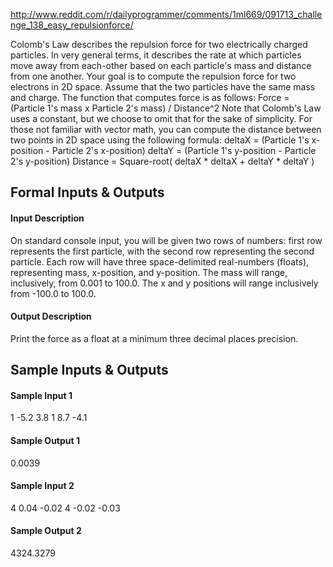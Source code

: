 http://www.reddit.com/r/dailyprogrammer/comments/1ml669/091713_challenge_138_easy_repulsionforce/

Colomb's Law describes the repulsion force for two electrically charged particles. In very general terms, it describes the rate at which particles move away from each-other based on each particle's mass and distance from one another.
Your goal is to compute the repulsion force for two electrons in 2D space. Assume that the two particles have the same mass and charge. The function that computes force is as follows:
Force = (Particle 1's mass x Particle 2's mass) / Distance^2
Note that Colomb's Law uses a constant, but we choose to omit that for the sake of simplicity. For those not familiar with vector math, you can compute the distance between two points in 2D space using the following formula:
deltaX = (Particle 1's x-position - Particle 2's x-position)
deltaY = (Particle 1's y-position - Particle 2's y-position)
Distance = Square-root( deltaX * deltaX + deltaY * deltaY )

## Formal Inputs & Outputs
#### Input Description
On standard console input, you will be given two rows of numbers: first row represents the first particle, with the second row representing the second particle. Each row will have three space-delimited real-numbers (floats), representing mass, x-position, and y-position. The mass will range, inclusively, from 0.001 to 100.0. The x and y positions will range inclusively from -100.0 to 100.0.

#### Output Description
Print the force as a float at a minimum three decimal places precision.

## Sample Inputs & Outputs
#### Sample Input 1
1 -5.2 3.8
1 8.7 -4.1

#### Sample Output 1
0.0039

#### Sample Input 2
4 0.04 -0.02
4 -0.02 -0.03

#### Sample Output 2
4324.3279